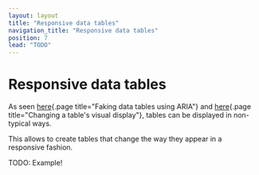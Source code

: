 ```yaml
---
layout: layout
title: "Responsive data tables"
navigation_title: "Responsive data tables"
position: 7
lead: "TODO"
---
```


# Responsive data tables

As seen [here](/examples/tables/faking-data-tables-using-aria){.page title="Faking data tables using ARIA"} and [here](/examples/tables/changing-a-tables-visual-display){.page title="Changing a table's visual display"}, tables can be displayed in non-typical ways.

This allows to create tables that change the way they appear in a responsive fashion.

TODO: Example!